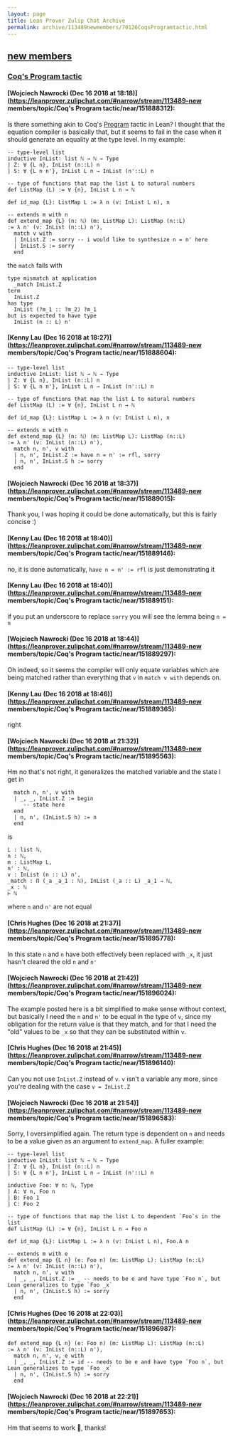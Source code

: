 ```yaml
---
layout: page
title: Lean Prover Zulip Chat Archive 
permalink: archive/113489newmembers/70126CoqsProgramtactic.html
---
```


## [new members](index.html)
### [Coq's Program tactic](70126CoqsProgramtactic.html)

#### [Wojciech Nawrocki (Dec 16 2018 at 18:18)](https://leanprover.zulipchat.com/#narrow/stream/113489-new members/topic/Coq's Program tactic/near/151888312):
Is there something akin to Coq's [Program](https://coq.inria.fr/refman/addendum/program.html) tactic in Lean? I thought that the equation compiler is basically that, but it seems to fail in the case when it should generate an equality at the type level. In my example:
```lean
-- type-level list
inductive InList: list ℕ → ℕ → Type
| Z: ∀ {L n}, InList (n::L) n
| S: ∀ {L n n'}, InList L n → InList (n'::L) n

-- type of functions that map the list L to natural numbers
def ListMap (L) := ∀ {n}, InList L n → ℕ

def id_map {L}: ListMap L := λ n (v: InList L n), n

-- extends m with n
def extend_map {L} (n: ℕ) (m: ListMap L): ListMap (n::L)
:= λ n' (v: InList (n::L) n'),
  match v with
  | InList.Z := sorry -- i would like to synthesize n = n' here
  | InList.S := sorry
  end
```
the `match` fails with
```lean
type mismatch at application
  _match InList.Z
term
  InList.Z
has type
  InList (?m_1 :: ?m_2) ?m_1
but is expected to have type
  InList (n :: L) n'
```

#### [Kenny Lau (Dec 16 2018 at 18:27)](https://leanprover.zulipchat.com/#narrow/stream/113489-new members/topic/Coq's Program tactic/near/151888604):
```lean
-- type-level list
inductive InList: list ℕ → ℕ → Type
| Z: ∀ {L n}, InList (n::L) n
| S: ∀ {L n n'}, InList L n → InList (n'::L) n

-- type of functions that map the list L to natural numbers
def ListMap (L) := ∀ {n}, InList L n → ℕ

def id_map {L}: ListMap L := λ n (v: InList L n), n

-- extends m with n
def extend_map {L} (n: ℕ) (m: ListMap L): ListMap (n::L)
:= λ n' (v: InList (n::L) n'),
  match n, n', v with
  | n, n', InList.Z := have n = n' := rfl, sorry
  | n, n', InList.S h := sorry
  end
```

#### [Wojciech Nawrocki (Dec 16 2018 at 18:37)](https://leanprover.zulipchat.com/#narrow/stream/113489-new members/topic/Coq's Program tactic/near/151889015):
Thank you, I was hoping it could be done automatically, but this is fairly concise :)

#### [Kenny Lau (Dec 16 2018 at 18:40)](https://leanprover.zulipchat.com/#narrow/stream/113489-new members/topic/Coq's Program tactic/near/151889146):
no, it is done automatically, `have n = n' := rfl` is just demonstrating it

#### [Kenny Lau (Dec 16 2018 at 18:40)](https://leanprover.zulipchat.com/#narrow/stream/113489-new members/topic/Coq's Program tactic/near/151889151):
if you put an underscore to replace `sorry` you will see the lemma being `n = n`

#### [Wojciech Nawrocki (Dec 16 2018 at 18:44)](https://leanprover.zulipchat.com/#narrow/stream/113489-new members/topic/Coq's Program tactic/near/151889297):
Oh indeed, so it seems the compiler will only equate variables which are being matched rather than everything that `v` in `match v with` depends on.

#### [Kenny Lau (Dec 16 2018 at 18:46)](https://leanprover.zulipchat.com/#narrow/stream/113489-new members/topic/Coq's Program tactic/near/151889365):
right

#### [Wojciech Nawrocki (Dec 16 2018 at 21:32)](https://leanprover.zulipchat.com/#narrow/stream/113489-new members/topic/Coq's Program tactic/near/151895563):
Hm no that's not right, it generalizes the matched variable and the state I get in
```lean
  match n, n', v with
  | _, _, InList.Z := begin
     -- state here
  end
  | n, n', (InList.S h) := n
  end
```
is 
```lean
L : list ℕ,
n : ℕ,
m : ListMap L,
n' : ℕ,
v : InList (n :: L) n',
_match : Π (_a _a_1 : ℕ), InList (_a :: L) _a_1 → ℕ,
_x : ℕ
⊢ ℕ
```
where `n` and `n'` are not equal

#### [Chris Hughes (Dec 16 2018 at 21:37)](https://leanprover.zulipchat.com/#narrow/stream/113489-new members/topic/Coq's Program tactic/near/151895778):
In this state `n` and `n` have both effectively been replaced with `_x`, it just hasn't cleared the old `n` and `n'`

#### [Wojciech Nawrocki (Dec 16 2018 at 21:42)](https://leanprover.zulipchat.com/#narrow/stream/113489-new members/topic/Coq's Program tactic/near/151896024):
The example posted here is a bit simplified to make sense without context, but basically I need the `n` and `n'` to be equal in the type of `v`, since my obligation for the return value is that they match, and for that I need the "old" values to be `_x` so that they can be substituted within `v`.

#### [Chris Hughes (Dec 16 2018 at 21:45)](https://leanprover.zulipchat.com/#narrow/stream/113489-new members/topic/Coq's Program tactic/near/151896140):
Can you not use `InList.Z` instead of `v`. `v` isn't a variable any more, since you're dealing with the case `v = InList.Z`

#### [Wojciech Nawrocki (Dec 16 2018 at 21:54)](https://leanprover.zulipchat.com/#narrow/stream/113489-new members/topic/Coq's Program tactic/near/151896583):
Sorry, I oversimplified again. The return type is dependent on `n` and needs to be a value given as an argument to `extend_map`. A fuller example:
```lean
-- type-level list
inductive InList: list ℕ → ℕ → Type
| Z: ∀ {L n}, InList (n::L) n
| S: ∀ {L n n'}, InList L n → InList (n'::L) n

inductive Foo: ∀ n: ℕ, Type
| A: ∀ n, Foo n
| B: Foo 1
| C: Foo 2

-- type of functions that map the list L to dependent `Foo`s in the list
def ListMap (L) := ∀ {n}, InList L n → Foo n

def id_map {L}: ListMap L := λ n (v: InList L n), Foo.A n

-- extends m with e
def extend_map {L n} (e: Foo n) (m: ListMap L): ListMap (n::L)
:= λ n' (v: InList (n::L) n'),
  match n, n', v with
  | _, _, InList.Z := _ -- needs to be e and have type `Foo n`, but Lean generalizes to type `Foo _x`
  | n, n', (InList.S h) := sorry
  end
```

#### [Chris Hughes (Dec 16 2018 at 22:03)](https://leanprover.zulipchat.com/#narrow/stream/113489-new members/topic/Coq's Program tactic/near/151896987):
```lean
def extend_map {L n} (e: Foo n) (m: ListMap L): ListMap (n::L)
:= λ n' (v: InList (n::L) n'),
  match n, n', v, e with
  | _, _, InList.Z := id -- needs to be e and have type `Foo n`, but Lean generalizes to type `Foo _x`
  | n, n', (InList.S h) := sorry
  end
```

#### [Wojciech Nawrocki (Dec 16 2018 at 22:21)](https://leanprover.zulipchat.com/#narrow/stream/113489-new members/topic/Coq's Program tactic/near/151897653):
Hm that seems to work 🧙, thanks!

